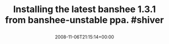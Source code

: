 ---
retweeted: false
source: <a href="http://twitter.com" rel="nofollow">Twitter Web Client</a>
entities:
  hashtags:
  - text: shiver
    indices:
    - '63'
    - '70'
  symbols: []
  user_mentions: []
  urls: []
display_text_range:
- '0'
- '70'
favorite_count: '0'
id_str: '993911419'
truncated: false
retweet_count: '0'
id: '993911419'
created_at: Thu Nov 06 21:15:14 +0000 2008
favorited: false
full_text: 'Installing the latest banshee 1.3.1 from banshee-unstable ppa. #shiver'
lang: en
tags:
- shiver
- pesos/twitter
date: '2008-11-06T21:15:14+00:00'
src: https://twitter.com/bascht/status/993911419
original_url: https://twitter.com/bascht/status/993911419
type: twitter_tweet
text: 'Installing the latest banshee 1.3.1 from banshee-unstable ppa. #shiver'
title: 'Installing the latest banshee 1.3.1 from banshee-unstable ppa. #shiver

  '

---
